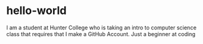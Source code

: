 # hello-world

I am a student at Hunter College who is taking an intro to computer science class that requires that I make a GitHub Account.
Just a beginner at coding
